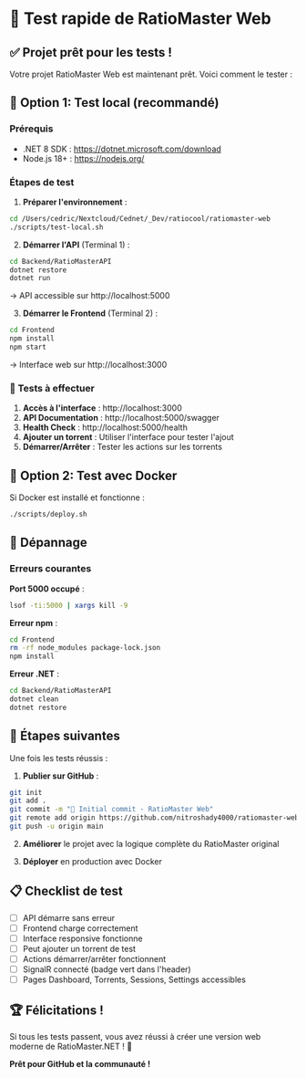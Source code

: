# 🎯 Test rapide de RatioMaster Web

## ✅ Projet prêt pour les tests !

Votre projet RatioMaster Web est maintenant prêt. Voici comment le tester :

## 🚀 Option 1: Test local (recommandé)

### Prérequis
- .NET 8 SDK : https://dotnet.microsoft.com/download
- Node.js 18+ : https://nodejs.org/

### Étapes de test

1. **Préparer l'environnement** :
```bash
cd /Users/cedric/Nextcloud/Cednet/_Dev/ratiocool/ratiomaster-web
./scripts/test-local.sh
```

2. **Démarrer l'API** (Terminal 1) :
```bash
cd Backend/RatioMasterAPI
dotnet restore
dotnet run
```
→ API accessible sur http://localhost:5000

3. **Démarrer le Frontend** (Terminal 2) :
```bash
cd Frontend
npm install
npm start
```
→ Interface web sur http://localhost:3000

### 🧪 Tests à effectuer

1. **Accès à l'interface** : http://localhost:3000
2. **API Documentation** : http://localhost:5000/swagger
3. **Health Check** : http://localhost:5000/health
4. **Ajouter un torrent** : Utiliser l'interface pour tester l'ajout
5. **Démarrer/Arrêter** : Tester les actions sur les torrents

## 🐳 Option 2: Test avec Docker

Si Docker est installé et fonctionne :
```bash
./scripts/deploy.sh
```

## 🔧 Dépannage

### Erreurs courantes

**Port 5000 occupé** :
```bash
lsof -ti:5000 | xargs kill -9
```

**Erreur npm** :
```bash
cd Frontend
rm -rf node_modules package-lock.json
npm install
```

**Erreur .NET** :
```bash
cd Backend/RatioMasterAPI
dotnet clean
dotnet restore
```

## 🎉 Étapes suivantes

Une fois les tests réussis :

1. **Publier sur GitHub** :
```bash
git init
git add .
git commit -m "🎉 Initial commit - RatioMaster Web"
git remote add origin https://github.com/nitroshady4000/ratiomaster-web.git
git push -u origin main
```

2. **Améliorer** le projet avec la logique complète du RatioMaster original

3. **Déployer** en production avec Docker

## 📋 Checklist de test

- [ ] API démarre sans erreur
- [ ] Frontend charge correctement
- [ ] Interface responsive fonctionne
- [ ] Peut ajouter un torrent de test
- [ ] Actions démarrer/arrêter fonctionnent
- [ ] SignalR connecté (badge vert dans l'header)
- [ ] Pages Dashboard, Torrents, Sessions, Settings accessibles

## 🏆 Félicitations !

Si tous les tests passent, vous avez réussi à créer une version web moderne de RatioMaster.NET ! 🚀

**Prêt pour GitHub et la communauté !**